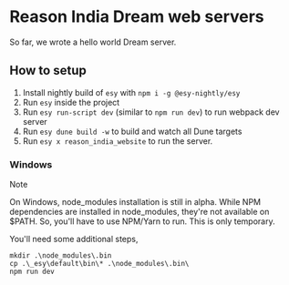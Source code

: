 # Reason India Dream web servers

So far, we wrote a hello world Dream server.

## How to setup

1. Install nightly build of `esy` with `npm i -g @esy-nightly/esy`
2. Run `esy` inside the project
3. Run `esy run-script dev` (similar to `npm run dev`) to run webpack dev server
4. Run `esy dune build -w` to build and watch all Dune targets
5. Run `esy x reason_india_website` to run the server.

### Windows
> [!NOTE]
> On Windows, node_modules installation is still in alpha. While
> NPM dependencies are installed in node_modules, they're not
> available on $PATH. So, you'll have to use NPM/Yarn to run.
> This is only temporary.

You'll need some additional steps,

```pwsh
mkdir .\node_modules\.bin
cp .\_esy\default\bin\* .\node_modules\.bin\
npm run dev
```
